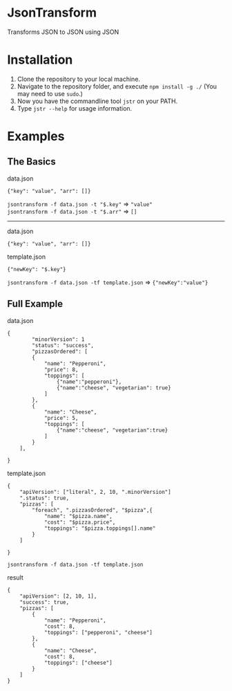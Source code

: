 # JsonTransform

Transforms JSON to JSON using JSON

# Installation

1. Clone the repository to your local machine.
2. Navigate to the repository folder, and execute `npm install -g ./`
   (You may need to use `sudo`.)  
3. Now you have the commandline tool `jstr` on your PATH.
4. Type `jstr --help` for usage information.

# Examples

## The Basics

data.json

	{"key": "value", "arr": []}

`jsontransform -f data.json -t "$.key"` => `"value"`  
`jsontransform -f data.json -t "$.arr"` => `[]`

---
data.json

	{"key": "value", "arr": []}

template.json
	
	{"newKey": "$.key"}

`jsontransform -f data.json -tf template.json` => `{"newKey":"value"}`

## Full Example

data.json

	{
			"minorVersion": 1
			"status": "success",
			"pizzasOrdered": [
			{
				"name": "Pepperoni",
				"price": 8,
				"toppings": [
					{"name":"pepperoni"},
					{"name":"cheese", "vegetarian": true}
				]
			},
			{
				"name": "Cheese",
				"price": 5,
				"toppings": [
					{"name":"cheese", "vegetarian":true}
				]
			}
		],
		
	}

template.json

	{
		"apiVersion": ["literal", 2, 10, ".minorVersion"]
		".status": true,
		"pizzas": [
			"foreach", ".pizzasOrdered", "$pizza",{
				"name": "$pizza.name",
				"cost": "$pizza.price",
				"toppings": "$pizza.toppings[].name"
			}
		]

	}

`jsontransform -f data.json -tf template.json`

result

	{
		"apiVersion": [2, 10, 1],
		"success": true,
		"pizzas": [
			{
				"name": "Pepperoni",
				"cost": 8,
				"toppings": ["pepperoni", "cheese"]
			},
			{
				"name": "Cheese",
				"cost": 8,
				"toppings": ["cheese"]
			}
		]
	}